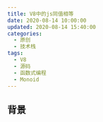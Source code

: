 ```yaml
---
title: V8中的js同值相等
date: 2020-08-14 10:00:00
updated: 2020-08-14 15:40:00
categories:
  - 原创
  - 技术栈
tags:
  - V8
  - 源码
  - 函数式编程
  - Monoid
---
```


## 背景
